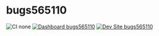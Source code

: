 # bugs565110

![CI none](https://img.shields.io/badge/ci-none-orange.svg)
[![Dashboard bugs565110](https://img.shields.io/badge/dashboard-bugs565110-yellow.svg)](https://dashboard.pantheon.io/sites/05aba9ef-56b6-452f-8966-78b4fbdf4fcc#dev/code)
[![Dev Site bugs565110](https://img.shields.io/badge/site-bugs565110-blue.svg)](http://dev-bugs565110.pantheonsite.io/)
